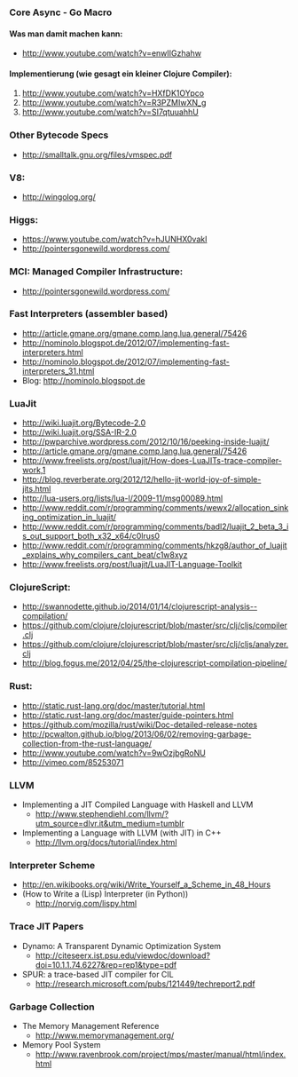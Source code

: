 ### Core Async - Go Macro

#### Was man damit machen kann:

- http://www.youtube.com/watch?v=enwIIGzhahw

#### Implementierung  (wie gesagt ein kleiner Clojure Compiler):

 1. http://www.youtube.com/watch?v=HXfDK1OYpco
 2. http://www.youtube.com/watch?v=R3PZMIwXN_g
 3. http://www.youtube.com/watch?v=SI7qtuuahhU

### Other Bytecode Specs
- http://smalltalk.gnu.org/files/vmspec.pdf

### V8:
- http://wingolog.org/

### Higgs:
- https://www.youtube.com/watch?v=hJUNHX0vakI
- http://pointersgonewild.wordpress.com/

### MCI: Managed Compiler Infrastructure:
- http://pointersgonewild.wordpress.com/

### Fast Interpreters (assembler based)
- http://article.gmane.org/gmane.comp.lang.lua.general/75426
- http://nominolo.blogspot.de/2012/07/implementing-fast-interpreters.html
- http://nominolo.blogspot.de/2012/07/implementing-fast-interpreters_31.html
- Blog: http://nominolo.blogspot.de

### LuaJit

- http://wiki.luajit.org/Bytecode-2.0
- http://wiki.luajit.org/SSA-IR-2.0
- http://pwparchive.wordpress.com/2012/10/16/peeking-inside-luajit/
- http://article.gmane.org/gmane.comp.lang.lua.general/75426
- http://www.freelists.org/post/luajit/How-does-LuaJITs-trace-compiler-work,1
- http://blog.reverberate.org/2012/12/hello-jit-world-joy-of-simple-jits.html
- http://lua-users.org/lists/lua-l/2009-11/msg00089.html
- http://www.reddit.com/r/programming/comments/wewx2/allocation_sinking_optimization_in_luajit/
- http://www.reddit.com/r/programming/comments/badl2/luajit_2_beta_3_is_out_support_both_x32_x64/c0lrus0
- http://www.reddit.com/r/programming/comments/hkzg8/author_of_luajit_explains_why_compilers_cant_beat/c1w8xyz
- http://www.freelists.org/post/luajit/LuaJIT-Language-Toolkit

### ClojureScript:
- http://swannodette.github.io/2014/01/14/clojurescript-analysis--compilation/
- https://github.com/clojure/clojurescript/blob/master/src/clj/cljs/compiler.clj
- https://github.com/clojure/clojurescript/blob/master/src/clj/cljs/analyzer.clj
- http://blog.fogus.me/2012/04/25/the-clojurescript-compilation-pipeline/

### Rust:
- http://static.rust-lang.org/doc/master/tutorial.html
- http://static.rust-lang.org/doc/master/guide-pointers.html
- https://github.com/mozilla/rust/wiki/Doc-detailed-release-notes
- http://pcwalton.github.io/blog/2013/06/02/removing-garbage-collection-from-the-rust-language/
- http://www.youtube.com/watch?v=9wOzjbgRoNU
- http://vimeo.com/85253071

### LLVM

- Implementing a JIT Compiled Language with Haskell and LLVM
  * http://www.stephendiehl.com/llvm/?utm_source=dlvr.it&utm_medium=tumblr
- Implementing a Language with LLVM (with JIT) in C++ 
  * http://llvm.org/docs/tutorial/index.html
  
### Interpreter Scheme  

- http://en.wikibooks.org/wiki/Write_Yourself_a_Scheme_in_48_Hours
- (How to Write a (Lisp) Interpreter (in Python))
   * http://norvig.com/lispy.html

### Trace JIT Papers

- Dynamo: A Transparent Dynamic Optimization System
  * http://citeseerx.ist.psu.edu/viewdoc/download?doi=10.1.1.74.6227&rep=rep1&type=pdf
- SPUR: a trace-based JIT compiler for CIL
  * http://research.microsoft.com/pubs/121449/techreport2.pdf


### Garbage Collection

- The Memory Management Reference
   * http://www.memorymanagement.org/
- Memory Pool System
   * http://www.ravenbrook.com/project/mps/master/manual/html/index.html
